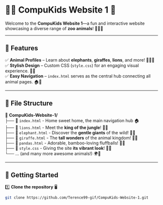 # 🦸‍♂️ **CompuKids Website 1** 🌟  

Welcome to the **CompuKids Website 1**—a fun and interactive website showcasing a diverse range of **zoo animals**! 🦁🐘🐒  

---

## 🎨 **Features**
✅ **Animal Profiles** – Learn about **elephants**, **giraffes**, **lions**, and more! 🐘🦒🦁  
✅ **Stylish Design** – Custom CSS (`style.css`) for an engaging visual experience. 🎨✨  
✅ **Easy Navigation** – `index.html` serves as the central hub connecting all animal pages. 🏠🔗  

---

## 📂 **File Structure**  
📂 **CompuKids-Website-1/**  
├── 📝 `index.html` - Home sweet home, the main navigation hub 🏠  
├── 🦁 `lions.html` - Meet the **king of the jungle**! 🦁👑  
├── 🐘 `elephant.html` - Discover the **gentle giants** of the wild! 🐘🌿  
├── 🦒 `giraffe.html` - The **tall wonders** of the animal kingdom! 🦒🌳  
├── 🐼 `pandas.html` - Adorable, bamboo-loving fluffballs! 🐼🎋  
├── 🎨 `style.css` - Giving the site **its vibrant look**! 💅✨  
└── … (and many more awesome animals!) 🌍🐾  

---

## 🚀 **Getting Started**
1️⃣ **Clone the repository** 🖥️  
   ```sh
   git clone https://github.com/Terence99-gif/CompuKids-Website-1.git
